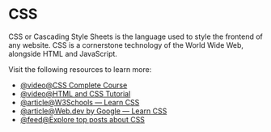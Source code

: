 # CSS

CSS or Cascading Style Sheets is the language used to style the frontend of any website. CSS is a cornerstone technology of the World Wide Web, alongside HTML and JavaScript.

Visit the following resources to learn more:

- [@video@CSS Complete Course](https://youtu.be/n4R2E7O-Ngo)
- [@video@HTML and CSS Tutorial](https://www.youtube.com/watch?v=D-h8L5hgW-w)
- [@article@W3Schools — Learn CSS](https://www.w3schools.com/css/)
- [@article@Web.dev by Google — Learn CSS](https://web.dev/learn/css/)
- [@feed@Explore top posts about CSS](https://app.daily.dev/tags/css?ref=roadmapsh)
